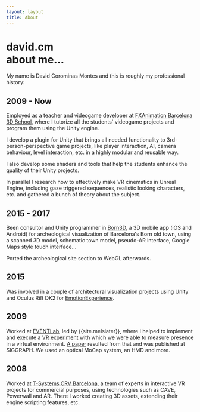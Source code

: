 ```yaml
---
layout: layout
title: About
---
```


<h1>
david.cm<section class="byline">about me...</section>
</h1>

My name is David Corominas Montes and this is roughly my professional history:

2009 - Now
---

Employed as a teacher and videogame developer at [FXAnimation Barcelona 3D School](http://www.fxanimation.es), where I tutorize all the students' videogame projects and program them using the Unity engine.

I develop a plugin for Unity that brings all needed functionality to 3rd-person-perspective game projects, like player interaction, AI, camera behaviour, level interaction, etc. in a highly modular and reusable way.

I also develop some shaders and tools that help the students enhance the quality of their Unity projects.

In parallel I research how to effectively make VR cinematics in Unreal Engine, including gaze triggered sequences, realistic looking characters, etc. and gathered a bunch of theory about the subject.

2015 - 2017
---

Been consultor and Unity programmer in [Born3D](projects/born3d), a 3D mobile app (iOS and Android) for archeological visualization of Barcelona's Born old town, using a scanned 3D model, schematic town model, pseudo-AR interface, Google Maps style touch interface...

Ported the archeological site section to WebGL afterwards.

2015
---

Was involved in a couple of architectural visualization projects using Unity and Oculus Rift DK2 for [EmotionExperience](http://www.emotionexperience.com).

2009
---

Worked at [EVENTLab](http://www.event-lab.org/), led by {{site.melslater}}, where I helped to implement and execute a [VR experiment](http://www.youtube.com/watch?v=QEKxyhSPiVg) with which we were able to measure presence in a virtual environment. [A paper](projects/paper-simulating-virtual-env) resulted from that and was published at SIGGRAPH. We used an optical MoCap system, an HMD and more.

2008
---

Worked at [T-Systems CRV Barcelona](http://www.crviberia.com/), a team of experts in interactive VR projects for commercial purposes, using technologies such as CAVE, Powerwall and AR. There I worked creating 3D assets, extending their engine scripting features, etc.
